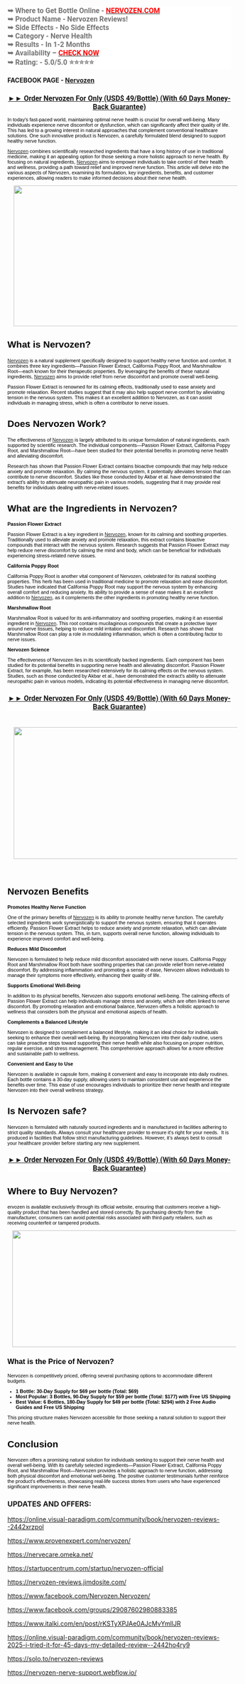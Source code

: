 <h3 style="-webkit-text-stroke-width: 0px; background-color: white; color: #757575; font-family: Roboto, sans-serif; font-size: 16px; font-style: normal; font-variant-caps: normal; font-variant-ligatures: normal; letter-spacing: normal; orphans: 2; text-align: left; text-decoration-color: initial; text-decoration-style: initial; text-decoration-thickness: initial; text-indent: 0px; text-transform: none; white-space: normal; widows: 2; word-spacing: 0px;"><strong>➥ Where to Get Bottle Online - <a href="https://www.globalfitnessmart.com/get-nervozen" target="_blank"><span style="color: red;">NERVOZEN.COM</span></a><br />➥ Product Name - Nervozen Reviews!<br />➥ Side Effects - No Side Effects<br />➥ Category - Nerve Health<br />➥ Results - In 1-2 Months<br />➥ Availability &ndash; <a href="https://www.globalfitnessmart.com/get-nervozen" target="_blank"><span style="background: transparent; color: #2196f3; text-decoration: none;"><span style="color: red;">CHECK NOW</span></span></a><br />➥ Rating: - 5.0/5.0 ⭐⭐⭐⭐⭐</strong></h3>
<p><strong>FACEBOOK PAGE -&nbsp;<a href="https://www.facebook.com/Nervozen.Nervozen/">Nervozen</a></strong></p>
<h2 style="-webkit-text-stroke-width: 0px; background-color: white; color: #757575; font-family: Roboto, sans-serif; font-size: 16px; font-style: normal; font-variant-caps: normal; font-variant-ligatures: normal; letter-spacing: normal; orphans: 2; text-align: center; text-decoration-color: initial; text-decoration-style: initial; text-decoration-thickness: initial; text-indent: 0px; text-transform: none; white-space: normal; widows: 2; word-spacing: 0px;"><a href="https://www.globalfitnessmart.com/get-nervozen">►► Order Nervozen For Only (USD$ 49/Bottle) (With 60 Days Money-Back Guarantee)</a></h2>
<p style="color: #000000; font-family: Verdana, Arial, Helvetica, sans-serif; font-size: 11px; font-style: normal; font-variant-ligatures: normal; font-variant-caps: normal; font-weight: 400; letter-spacing: normal; orphans: 2; text-align: start; text-indent: 0px; text-transform: none; widows: 2; word-spacing: 0px; -webkit-text-stroke-width: 0px; white-space: normal; text-decoration-thickness: initial; text-decoration-style: initial; text-decoration-color: initial;">In today's fast-paced world, maintaining optimal nerve health is crucial for overall well-being. Many individuals experience nerve discomfort or dysfunction, which can significantly affect their quality of life. This has led to a growing interest in natural approaches that complement conventional healthcare solutions. One such innovative product is Nervozen, a carefully formulated blend designed to support healthy nerve function.</p>
<p style="color: #000000; font-family: Verdana, Arial, Helvetica, sans-serif; font-size: 11px; font-style: normal; font-variant-ligatures: normal; font-variant-caps: normal; font-weight: 400; letter-spacing: normal; orphans: 2; text-align: start; text-indent: 0px; text-transform: none; widows: 2; word-spacing: 0px; -webkit-text-stroke-width: 0px; white-space: normal; text-decoration-thickness: initial; text-decoration-style: initial; text-decoration-color: initial;"><a href="https://www.facebook.com/groups/29087602980883385">Nervozen</a> combines scientifically researched ingredients that have a long history of use in traditional medicine, making it an appealing option for those seeking a more holistic approach to nerve health. By focusing on natural ingredients, <a href="https://www.provenexpert.com/nervozen/">Nervozen</a> aims to empower individuals to take control of their health and wellness, providing a path toward relief and improved nerve function. This article will delve into the various aspects of Nervozen, examining its formulation, key ingredients, benefits, and customer experiences, allowing readers to make informed decisions about their nerve health.</p>
<div class="separator" style="clear: both; text-align: center;"><a style="margin-left: 1em; margin-right: 1em;" href="https://www.globalfitnessmart.com/get-nervozen" target="_blank"><img src="https://blogger.googleusercontent.com/img/b/R29vZ2xl/AVvXsEgP9V_VKKtb1j2ZdWJ4BT4GnqoDcQg9mAyXR4EoXf7VLtBV8dE2cA4MVGCDF3MAw_7q4k-xoNhhCc9DcjXcvfEaQwQ5D42BVGdbbZtSrGcdsIZD0phVPfRBbms4uJmOLY5w0tdV5NlBawVH8wA4FZ3fCJUgY7SBTJdPnVOPdOXhyZe6SVW-wNhyphenhyphenPb0huZs/w640-h316/Nervozen%201.jpg" alt="" width="640" height="316" border="0" data-original-height="609" data-original-width="1235" /></a></div>
<h2 style="color: #000000; font-family: Verdana, Arial, Helvetica, sans-serif; font-style: normal; font-variant-ligatures: normal; font-variant-caps: normal; letter-spacing: normal; orphans: 2; text-align: start; text-indent: 0px; text-transform: none; widows: 2; word-spacing: 0px; -webkit-text-stroke-width: 0px; white-space: normal; text-decoration-thickness: initial; text-decoration-style: initial; text-decoration-color: initial;">What is Nervozen?</h2>
<p style="color: #000000; font-family: Verdana, Arial, Helvetica, sans-serif; font-size: 11px; font-style: normal; font-variant-ligatures: normal; font-variant-caps: normal; font-weight: 400; letter-spacing: normal; orphans: 2; text-align: start; text-indent: 0px; text-transform: none; widows: 2; word-spacing: 0px; -webkit-text-stroke-width: 0px; white-space: normal; text-decoration-thickness: initial; text-decoration-style: initial; text-decoration-color: initial;"><a href="https://nervecare.omeka.net/">Nervozen</a> is a natural supplement specifically designed to support healthy nerve function and comfort. It combines three key ingredients&mdash;Passion Flower Extract, California Poppy Root, and Marshmallow Root&mdash;each known for their therapeutic properties. By leveraging the benefits of these natural ingredients, <a href="https://startupcentrum.com/startup/nervozen-official">Nervozen</a> aims to provide relief from nerve discomfort and promote overall well-being.</p>
<p style="color: #000000; font-family: Verdana, Arial, Helvetica, sans-serif; font-size: 11px; font-style: normal; font-variant-ligatures: normal; font-variant-caps: normal; font-weight: 400; letter-spacing: normal; orphans: 2; text-align: start; text-indent: 0px; text-transform: none; widows: 2; word-spacing: 0px; -webkit-text-stroke-width: 0px; white-space: normal; text-decoration-thickness: initial; text-decoration-style: initial; text-decoration-color: initial;">Passion Flower Extract is renowned for its calming effects, traditionally used to ease anxiety and promote relaxation. Recent studies suggest that it may also help support nerve comfort by alleviating tension in the nervous system. This makes it an excellent addition to Nervozen, as it can assist individuals in managing stress, which is often a contributor to nerve issues.</p>
<h2 style="color: #000000; font-family: Verdana, Arial, Helvetica, sans-serif; font-style: normal; font-variant-ligatures: normal; font-variant-caps: normal; letter-spacing: normal; orphans: 2; text-align: start; text-indent: 0px; text-transform: none; widows: 2; word-spacing: 0px; -webkit-text-stroke-width: 0px; white-space: normal; text-decoration-thickness: initial; text-decoration-style: initial; text-decoration-color: initial;">Does Nervozen Work?</h2>
<p style="color: #000000; font-family: Verdana, Arial, Helvetica, sans-serif; font-size: 11px; font-style: normal; font-variant-ligatures: normal; font-variant-caps: normal; font-weight: 400; letter-spacing: normal; orphans: 2; text-align: start; text-indent: 0px; text-transform: none; widows: 2; word-spacing: 0px; -webkit-text-stroke-width: 0px; white-space: normal; text-decoration-thickness: initial; text-decoration-style: initial; text-decoration-color: initial;">The effectiveness of <a href="https://nervozen-reviews.jimdosite.com/">Nervozen</a> is largely attributed to its unique formulation of natural ingredients, each supported by scientific research. The individual components&mdash;Passion Flower Extract, California Poppy Root, and Marshmallow Root&mdash;have been studied for their potential benefits in promoting nerve health and alleviating discomfort.</p>
<p style="color: #000000; font-family: Verdana, Arial, Helvetica, sans-serif; font-size: 11px; font-style: normal; font-variant-ligatures: normal; font-variant-caps: normal; font-weight: 400; letter-spacing: normal; orphans: 2; text-align: start; text-indent: 0px; text-transform: none; widows: 2; word-spacing: 0px; -webkit-text-stroke-width: 0px; white-space: normal; text-decoration-thickness: initial; text-decoration-style: initial; text-decoration-color: initial;">Research has shown that Passion Flower Extract contains bioactive compounds that may help reduce anxiety and promote relaxation. By calming the nervous system, it potentially alleviates tension that can contribute to nerve discomfort. Studies like those conducted by Akbar et al. have demonstrated the extract's ability to attenuate neuropathic pain in various models, suggesting that it may provide real benefits for individuals dealing with nerve-related issues.</p>
<h2 style="color: #000000; font-family: Verdana, Arial, Helvetica, sans-serif; font-style: normal; font-variant-ligatures: normal; font-variant-caps: normal; letter-spacing: normal; orphans: 2; text-align: start; text-indent: 0px; text-transform: none; widows: 2; word-spacing: 0px; -webkit-text-stroke-width: 0px; white-space: normal; text-decoration-thickness: initial; text-decoration-style: initial; text-decoration-color: initial;">What are the Ingredients in Nervozen?</h2>
<p style="color: #000000; font-family: Verdana, Arial, Helvetica, sans-serif; font-size: 11px; font-style: normal; font-variant-ligatures: normal; font-variant-caps: normal; font-weight: 400; letter-spacing: normal; orphans: 2; text-align: start; text-indent: 0px; text-transform: none; widows: 2; word-spacing: 0px; -webkit-text-stroke-width: 0px; white-space: normal; text-decoration-thickness: initial; text-decoration-style: initial; text-decoration-color: initial;"><strong>Passion Flower Extract</strong></p>
<p style="color: #000000; font-family: Verdana, Arial, Helvetica, sans-serif; font-size: 11px; font-style: normal; font-variant-ligatures: normal; font-variant-caps: normal; font-weight: 400; letter-spacing: normal; orphans: 2; text-align: start; text-indent: 0px; text-transform: none; widows: 2; word-spacing: 0px; -webkit-text-stroke-width: 0px; white-space: normal; text-decoration-thickness: initial; text-decoration-style: initial; text-decoration-color: initial;">Passion Flower Extract is a key ingredient in <a href="https://online.visual-paradigm.com/community/book/nervozen-reviews--2442xrzpol">Nervozen</a>, known for its calming and soothing properties. Traditionally used to alleviate anxiety and promote relaxation, this extract contains bioactive compounds that interact with the nervous system. Research suggests that Passion Flower Extract may help reduce nerve discomfort by calming the mind and body, which can be beneficial for individuals experiencing stress-related nerve issues.</p>
<p style="color: #000000; font-family: Verdana, Arial, Helvetica, sans-serif; font-size: 11px; font-style: normal; font-variant-ligatures: normal; font-variant-caps: normal; font-weight: 400; letter-spacing: normal; orphans: 2; text-align: start; text-indent: 0px; text-transform: none; widows: 2; word-spacing: 0px; -webkit-text-stroke-width: 0px; white-space: normal; text-decoration-thickness: initial; text-decoration-style: initial; text-decoration-color: initial;"><strong>California Poppy Root</strong></p>
<p style="color: #000000; font-family: Verdana, Arial, Helvetica, sans-serif; font-size: 11px; font-style: normal; font-variant-ligatures: normal; font-variant-caps: normal; font-weight: 400; letter-spacing: normal; orphans: 2; text-align: start; text-indent: 0px; text-transform: none; widows: 2; word-spacing: 0px; -webkit-text-stroke-width: 0px; white-space: normal; text-decoration-thickness: initial; text-decoration-style: initial; text-decoration-color: initial;">California Poppy Root is another vital component of Nervozen, celebrated for its natural soothing properties. This herb has been used in traditional medicine to promote relaxation and ease discomfort. Studies have indicated that California Poppy Root may support the nervous system by enhancing overall comfort and reducing anxiety. Its ability to provide a sense of ease makes it an excellent addition to <a href="https://solo.to/nervozen-reviews">Nervozen</a>, as it complements the other ingredients in promoting healthy nerve function.</p>
<p style="color: #000000; font-family: Verdana, Arial, Helvetica, sans-serif; font-size: 11px; font-style: normal; font-variant-ligatures: normal; font-variant-caps: normal; font-weight: 400; letter-spacing: normal; orphans: 2; text-align: start; text-indent: 0px; text-transform: none; widows: 2; word-spacing: 0px; -webkit-text-stroke-width: 0px; white-space: normal; text-decoration-thickness: initial; text-decoration-style: initial; text-decoration-color: initial;"><strong>Marshmallow Root</strong></p>
<p style="color: #000000; font-family: Verdana, Arial, Helvetica, sans-serif; font-size: 11px; font-style: normal; font-variant-ligatures: normal; font-variant-caps: normal; font-weight: 400; letter-spacing: normal; orphans: 2; text-align: start; text-indent: 0px; text-transform: none; widows: 2; word-spacing: 0px; -webkit-text-stroke-width: 0px; white-space: normal; text-decoration-thickness: initial; text-decoration-style: initial; text-decoration-color: initial;">Marshmallow Root is valued for its anti-inflammatory and soothing properties, making it an essential ingredient in <a href="https://online.visual-paradigm.com/community/book/nervozen-reviews-2025-i-tried-it-for-45-days-my-detailed-review--2442ho4ry9">Nervozen</a>. This root contains mucilaginous compounds that create a protective layer around nerve tissues, helping to reduce mild irritation and discomfort. Research has shown that Marshmallow Root can play a role in modulating inflammation, which is often a contributing factor to nerve issues.</p>
<p style="color: #000000; font-family: Verdana, Arial, Helvetica, sans-serif; font-size: 11px; font-style: normal; font-variant-ligatures: normal; font-variant-caps: normal; font-weight: 400; letter-spacing: normal; orphans: 2; text-align: start; text-indent: 0px; text-transform: none; widows: 2; word-spacing: 0px; -webkit-text-stroke-width: 0px; white-space: normal; text-decoration-thickness: initial; text-decoration-style: initial; text-decoration-color: initial;"><strong>Nervozen Science</strong></p>
<p style="color: #000000; font-family: Verdana, Arial, Helvetica, sans-serif; font-size: 11px; font-style: normal; font-variant-ligatures: normal; font-variant-caps: normal; font-weight: 400; letter-spacing: normal; orphans: 2; text-align: start; text-indent: 0px; text-transform: none; widows: 2; word-spacing: 0px; -webkit-text-stroke-width: 0px; white-space: normal; text-decoration-thickness: initial; text-decoration-style: initial; text-decoration-color: initial;">The effectiveness of Nervozen lies in its scientifically backed ingredients. Each component has been studied for its potential benefits in supporting nerve health and alleviating discomfort. Passion Flower Extract, for example, has been researched extensively for its calming effects on the nervous system. Studies, such as those conducted by Akbar et al., have demonstrated the extract's ability to attenuate neuropathic pain in various models, indicating its potential effectiveness in managing nerve discomfort.</p>
<h2 style="-webkit-text-stroke-width: 0px; background-color: white; color: #757575; font-family: Roboto, sans-serif; font-size: 16px; font-style: normal; font-variant-caps: normal; font-variant-ligatures: normal; letter-spacing: normal; orphans: 2; text-align: center; text-decoration-color: initial; text-decoration-style: initial; text-decoration-thickness: initial; text-indent: 0px; text-transform: none; white-space: normal; widows: 2; word-spacing: 0px;"><a href="https://www.globalfitnessmart.com/get-nervozen">►► Order Nervozen For Only (USD$ 49/Bottle) (With 60 Days Money-Back Guarantee)</a></h2>
<p style="color: #000000; font-family: Verdana, Arial, Helvetica, sans-serif; font-size: 11px; font-style: normal; font-variant-ligatures: normal; font-variant-caps: normal; font-weight: 400; letter-spacing: normal; orphans: 2; text-align: start; text-indent: 0px; text-transform: none; widows: 2; word-spacing: 0px; -webkit-text-stroke-width: 0px; white-space: normal; text-decoration-thickness: initial; text-decoration-style: initial; text-decoration-color: initial;">&nbsp;</p>
<div class="separator" style="clear: both; text-align: center;"><a style="margin-left: 1em; margin-right: 1em;" href="https://www.globalfitnessmart.com/get-nervozen" target="_blank"><img src="https://blogger.googleusercontent.com/img/b/R29vZ2xl/AVvXsEhH0VF_NLnKaqrVlDQc0MZJjrjGkTIIaQz4FGfM7slCCzu_kUKxahgkKl7uh49Mr8SSaeUctyAHba9dLpkYmMSxXTq-mjuVqSbZX-k9TiunmZW9uhWUqVcIGl2MFsvIGSGVT_pT29F3RB2s0Z4Q2E090IKPbyOgIRAAQ5rECKAIQoVOzN8KTzWC397UpiM/w640-h296/Nervozen%203.jpg" alt="" width="640" height="296" border="0" data-original-height="607" data-original-width="1309" /></a></div>
<p>&nbsp;</p>
<h2 style="color: #000000; font-family: Verdana, Arial, Helvetica, sans-serif; font-style: normal; font-variant-ligatures: normal; font-variant-caps: normal; letter-spacing: normal; orphans: 2; text-align: start; text-indent: 0px; text-transform: none; widows: 2; word-spacing: 0px; -webkit-text-stroke-width: 0px; white-space: normal; text-decoration-thickness: initial; text-decoration-style: initial; text-decoration-color: initial;">Nervozen Benefits</h2>
<p style="color: #000000; font-family: Verdana, Arial, Helvetica, sans-serif; font-size: 11px; font-style: normal; font-variant-ligatures: normal; font-variant-caps: normal; font-weight: 400; letter-spacing: normal; orphans: 2; text-align: start; text-indent: 0px; text-transform: none; widows: 2; word-spacing: 0px; -webkit-text-stroke-width: 0px; white-space: normal; text-decoration-thickness: initial; text-decoration-style: initial; text-decoration-color: initial;"><strong>Promotes Healthy Nerve Function</strong></p>
<p style="color: #000000; font-family: Verdana, Arial, Helvetica, sans-serif; font-size: 11px; font-style: normal; font-variant-ligatures: normal; font-variant-caps: normal; font-weight: 400; letter-spacing: normal; orphans: 2; text-align: start; text-indent: 0px; text-transform: none; widows: 2; word-spacing: 0px; -webkit-text-stroke-width: 0px; white-space: normal; text-decoration-thickness: initial; text-decoration-style: initial; text-decoration-color: initial;">One of the primary benefits of <a href="https://nervozen-nerve-support.webflow.io/">Nervozen</a> is its ability to promote healthy nerve function. The carefully selected ingredients work synergistically to support the nervous system, ensuring that it operates efficiently. Passion Flower Extract helps to reduce anxiety and promote relaxation, which can alleviate tension in the nervous system. This, in turn, supports overall nerve function, allowing individuals to experience improved comfort and well-being.</p>
<p style="color: #000000; font-family: Verdana, Arial, Helvetica, sans-serif; font-size: 11px; font-style: normal; font-variant-ligatures: normal; font-variant-caps: normal; font-weight: 400; letter-spacing: normal; orphans: 2; text-align: start; text-indent: 0px; text-transform: none; widows: 2; word-spacing: 0px; -webkit-text-stroke-width: 0px; white-space: normal; text-decoration-thickness: initial; text-decoration-style: initial; text-decoration-color: initial;"><strong>Reduces Mild&nbsp;Discomfort</strong></p>
<p style="color: #000000; font-family: Verdana, Arial, Helvetica, sans-serif; font-size: 11px; font-style: normal; font-variant-ligatures: normal; font-variant-caps: normal; font-weight: 400; letter-spacing: normal; orphans: 2; text-align: start; text-indent: 0px; text-transform: none; widows: 2; word-spacing: 0px; -webkit-text-stroke-width: 0px; white-space: normal; text-decoration-thickness: initial; text-decoration-style: initial; text-decoration-color: initial;">Nervozen is formulated to help reduce mild discomfort associated with nerve issues. California Poppy Root and Marshmallow Root both have soothing properties that can provide relief from nerve-related discomfort. By addressing inflammation and promoting a sense of ease, Nervozen allows individuals to manage their symptoms more effectively, enhancing their quality of life.</p>
<p style="color: #000000; font-family: Verdana, Arial, Helvetica, sans-serif; font-size: 11px; font-style: normal; font-variant-ligatures: normal; font-variant-caps: normal; font-weight: 400; letter-spacing: normal; orphans: 2; text-align: start; text-indent: 0px; text-transform: none; widows: 2; word-spacing: 0px; -webkit-text-stroke-width: 0px; white-space: normal; text-decoration-thickness: initial; text-decoration-style: initial; text-decoration-color: initial;"><strong>Supports Emotional Well-Being</strong></p>
<p style="color: #000000; font-family: Verdana, Arial, Helvetica, sans-serif; font-size: 11px; font-style: normal; font-variant-ligatures: normal; font-variant-caps: normal; font-weight: 400; letter-spacing: normal; orphans: 2; text-align: start; text-indent: 0px; text-transform: none; widows: 2; word-spacing: 0px; -webkit-text-stroke-width: 0px; white-space: normal; text-decoration-thickness: initial; text-decoration-style: initial; text-decoration-color: initial;">In addition to its physical benefits, Nervozen also supports emotional well-being. The calming effects of Passion Flower Extract can help individuals manage stress and anxiety, which are often linked to nerve discomfort. By promoting relaxation and emotional balance, Nervozen offers a holistic approach to wellness that considers both the physical and emotional aspects of health.</p>
<p style="color: #000000; font-family: Verdana, Arial, Helvetica, sans-serif; font-size: 11px; font-style: normal; font-variant-ligatures: normal; font-variant-caps: normal; font-weight: 400; letter-spacing: normal; orphans: 2; text-align: start; text-indent: 0px; text-transform: none; widows: 2; word-spacing: 0px; -webkit-text-stroke-width: 0px; white-space: normal; text-decoration-thickness: initial; text-decoration-style: initial; text-decoration-color: initial;"><strong>Complements a&nbsp;Balanced&nbsp;Lifestyle</strong></p>
<p style="color: #000000; font-family: Verdana, Arial, Helvetica, sans-serif; font-size: 11px; font-style: normal; font-variant-ligatures: normal; font-variant-caps: normal; font-weight: 400; letter-spacing: normal; orphans: 2; text-align: start; text-indent: 0px; text-transform: none; widows: 2; word-spacing: 0px; -webkit-text-stroke-width: 0px; white-space: normal; text-decoration-thickness: initial; text-decoration-style: initial; text-decoration-color: initial;">Nervozen is designed to complement a balanced lifestyle, making it an ideal choice for individuals seeking to enhance their overall well-being. By incorporating Nervozen into their daily routine, users can take proactive steps toward supporting their nerve health while also focusing on proper nutrition, regular exercise, and stress management. This comprehensive approach allows for a more effective and sustainable path to wellness.</p>
<p style="color: #000000; font-family: Verdana, Arial, Helvetica, sans-serif; font-size: 11px; font-style: normal; font-variant-ligatures: normal; font-variant-caps: normal; font-weight: 400; letter-spacing: normal; orphans: 2; text-align: start; text-indent: 0px; text-transform: none; widows: 2; word-spacing: 0px; -webkit-text-stroke-width: 0px; white-space: normal; text-decoration-thickness: initial; text-decoration-style: initial; text-decoration-color: initial;"><strong>Convenient and Easy to Use</strong></p>
<p style="color: #000000; font-family: Verdana, Arial, Helvetica, sans-serif; font-size: 11px; font-style: normal; font-variant-ligatures: normal; font-variant-caps: normal; font-weight: 400; letter-spacing: normal; orphans: 2; text-align: start; text-indent: 0px; text-transform: none; widows: 2; word-spacing: 0px; -webkit-text-stroke-width: 0px; white-space: normal; text-decoration-thickness: initial; text-decoration-style: initial; text-decoration-color: initial;">Nervozen is available in capsule form, making it convenient and easy to incorporate into daily routines. Each bottle contains a 30-day supply, allowing users to maintain consistent use and experience the benefits over time. This ease of use encourages individuals to prioritize their nerve health and integrate Nervozen into their overall wellness strategy.</p>
<h2 style="color: #000000; font-family: Verdana, Arial, Helvetica, sans-serif; font-style: normal; font-variant-ligatures: normal; font-variant-caps: normal; letter-spacing: normal; orphans: 2; text-align: start; text-indent: 0px; text-transform: none; widows: 2; word-spacing: 0px; -webkit-text-stroke-width: 0px; white-space: normal; text-decoration-thickness: initial; text-decoration-style: initial; text-decoration-color: initial;">Is Nervozen safe?</h2>
<p style="color: #000000; font-family: Verdana, Arial, Helvetica, sans-serif; font-size: 11px; font-style: normal; font-variant-ligatures: normal; font-variant-caps: normal; font-weight: 400; letter-spacing: normal; orphans: 2; text-align: start; text-indent: 0px; text-transform: none; widows: 2; word-spacing: 0px; -webkit-text-stroke-width: 0px; white-space: normal; text-decoration-thickness: initial; text-decoration-style: initial; text-decoration-color: initial;">Nervozen is formulated with naturally sourced ingredients and is manufactured in facilities adhering to strict quality standards. Always consult your healthcare provider to ensure it's right for your needs.&nbsp;&nbsp;It is produced in facilities that follow strict manufacturing guidelines. However, it&rsquo;s always best to consult your healthcare provider before starting any new supplement.</p>
<h2 style="-webkit-text-stroke-width: 0px; background-color: white; color: #757575; font-family: Roboto, sans-serif; font-size: 16px; font-style: normal; font-variant-caps: normal; font-variant-ligatures: normal; letter-spacing: normal; orphans: 2; text-align: center; text-decoration-color: initial; text-decoration-style: initial; text-decoration-thickness: initial; text-indent: 0px; text-transform: none; white-space: normal; widows: 2; word-spacing: 0px;"><a href="https://www.globalfitnessmart.com/get-nervozen">►► Order Nervozen For Only (USD$ 49/Bottle) (With 60 Days Money-Back Guarantee)</a></h2>
<h2 style="color: #000000; font-family: Verdana, Arial, Helvetica, sans-serif; font-style: normal; font-variant-ligatures: normal; font-variant-caps: normal; letter-spacing: normal; orphans: 2; text-align: start; text-indent: 0px; text-transform: none; widows: 2; word-spacing: 0px; -webkit-text-stroke-width: 0px; white-space: normal; text-decoration-thickness: initial; text-decoration-style: initial; text-decoration-color: initial;"><strong>Where to Buy Nervozen?</strong></h2>
<p style="color: #000000; font-family: Verdana, Arial, Helvetica, sans-serif; font-size: 11px; font-style: normal; font-variant-ligatures: normal; font-variant-caps: normal; font-weight: 400; letter-spacing: normal; orphans: 2; text-align: start; text-indent: 0px; text-transform: none; widows: 2; word-spacing: 0px; -webkit-text-stroke-width: 0px; white-space: normal; text-decoration-thickness: initial; text-decoration-style: initial; text-decoration-color: initial;">ervozen is available exclusively through its official website, ensuring that customers receive a high-quality product that has been handled and stored correctly. By purchasing directly from the manufacturer, consumers can avoid potential risks associated with third-party retailers, such as receiving counterfeit or tampered products.</p>
<p style="-webkit-text-stroke-width: 0px; color: black; font-family: Verdana, Arial, Helvetica, sans-serif; font-size: 11px; font-style: normal; font-variant-caps: normal; font-variant-ligatures: normal; font-weight: 400; letter-spacing: normal; text-align: center; text-decoration-color: initial; text-decoration-style: initial; text-decoration-thickness: initial; text-indent: 0px; text-transform: none; white-space: normal; word-spacing: 0px;"><a style="margin-left: 1em; margin-right: 1em;" href="https://www.globalfitnessmart.com/get-nervozen" target="_blank"><img src="https://blogger.googleusercontent.com/img/b/R29vZ2xl/AVvXsEh-NkgB-J4p3bVPECUVqEVAFJwa_gmdY4U-hQAF7censmTN2xvJ8TV-vMR4H38QevYtMsJfhvITGPvo0AoCKvjfibcZw2o0TixjfskhDBIrt4sMFswvJYh1_F0oXiVA9dmyjdlEqak1H8EAviA6pk3UhKhDaLPrcYUAbS5NGJfSGNwKhopNbhZKvsp1eMw/w640-h262/Nervozen%20Price.png" alt="" width="640" height="262" border="0" data-original-height="513" data-original-width="1252" /></a></p>
<h3 style="color: #000000; font-family: Verdana, Arial, Helvetica, sans-serif; font-style: normal; font-variant-ligatures: normal; font-variant-caps: normal; letter-spacing: normal; orphans: 2; text-align: start; text-indent: 0px; text-transform: none; widows: 2; word-spacing: 0px; -webkit-text-stroke-width: 0px; white-space: normal; text-decoration-thickness: initial; text-decoration-style: initial; text-decoration-color: initial;">What is the Price of Nervozen?</h3>
<p style="color: #000000; font-family: Verdana, Arial, Helvetica, sans-serif; font-size: 11px; font-style: normal; font-variant-ligatures: normal; font-variant-caps: normal; font-weight: 400; letter-spacing: normal; orphans: 2; text-align: start; text-indent: 0px; text-transform: none; widows: 2; word-spacing: 0px; -webkit-text-stroke-width: 0px; white-space: normal; text-decoration-thickness: initial; text-decoration-style: initial; text-decoration-color: initial;">Nervozen is competitively priced, offering several purchasing options to accommodate different budgets.</p>
<ul style="color: #000000; font-family: Verdana, Arial, Helvetica, sans-serif; font-size: 11px; font-style: normal; font-variant-ligatures: normal; font-variant-caps: normal; font-weight: 400; letter-spacing: normal; orphans: 2; text-align: start; text-indent: 0px; text-transform: none; widows: 2; word-spacing: 0px; -webkit-text-stroke-width: 0px; white-space: normal; text-decoration-thickness: initial; text-decoration-style: initial; text-decoration-color: initial;">
<li><strong>1 Bottle: 30-Day Supply for $69 per bottle (Total: $69)</strong></li>
<li><strong>Most Popular: 3 Bottles, 90-Day Supply for $59 per bottle (Total: $177) with Free US Shipping</strong></li>
<li><strong>Best Value: 6 Bottles, 180-Day Supply for $49 per bottle (Total: $294) with 2 Free Audio Guides and Free US Shipping</strong></li>
</ul>
<p style="color: #000000; font-family: Verdana, Arial, Helvetica, sans-serif; font-size: 11px; font-style: normal; font-variant-ligatures: normal; font-variant-caps: normal; font-weight: 400; letter-spacing: normal; orphans: 2; text-align: start; text-indent: 0px; text-transform: none; widows: 2; word-spacing: 0px; -webkit-text-stroke-width: 0px; white-space: normal; text-decoration-thickness: initial; text-decoration-style: initial; text-decoration-color: initial;">This pricing structure makes Nervozen accessible for those seeking a natural solution to support their nerve health.</p>
<h2 style="color: #000000; font-family: Verdana, Arial, Helvetica, sans-serif; font-style: normal; font-variant-ligatures: normal; font-variant-caps: normal; letter-spacing: normal; orphans: 2; text-align: start; text-indent: 0px; text-transform: none; widows: 2; word-spacing: 0px; -webkit-text-stroke-width: 0px; white-space: normal; text-decoration-thickness: initial; text-decoration-style: initial; text-decoration-color: initial;">Conclusion</h2>
<p style="color: #000000; font-family: Verdana, Arial, Helvetica, sans-serif; font-size: 11px; font-style: normal; font-variant-ligatures: normal; font-variant-caps: normal; font-weight: 400; letter-spacing: normal; orphans: 2; text-align: start; text-indent: 0px; text-transform: none; widows: 2; word-spacing: 0px; -webkit-text-stroke-width: 0px; white-space: normal; text-decoration-thickness: initial; text-decoration-style: initial; text-decoration-color: initial;">Nervozen offers a promising natural solution for individuals seeking to support their nerve health and overall well-being. With its carefully selected ingredients&mdash;Passion Flower Extract, California Poppy Root, and Marshmallow Root&mdash;Nervozen provides a holistic approach to nerve function, addressing both physical discomfort and emotional well-being. The positive customer testimonials further reinforce the product's effectiveness, showcasing real-life success stories from users who have experienced significant improvements in their nerve health.</p>
<h3>UPDATES AND OFFERS:</h3>
<p><a href="https://online.visual-paradigm.com/community/book/nervozen-reviews--2442xrzpol">https://online.visual-paradigm.com/community/book/nervozen-reviews--2442xrzpol</a></p>
<p><a href="https://www.provenexpert.com/nervozen/">https://www.provenexpert.com/nervozen/</a></p>
<p><a href="https://nervecare.omeka.net/">https://nervecare.omeka.net/</a></p>
<p><a href="https://startupcentrum.com/startup/nervozen-official">https://startupcentrum.com/startup/nervozen-official</a></p>
<p><a href="https://nervozen-reviews.jimdosite.com/">https://nervozen-reviews.jimdosite.com/</a></p>
<p><a href="https://www.facebook.com/Nervozen.Nervozen/">https://www.facebook.com/Nervozen.Nervozen/</a></p>
<p><a href="https://www.facebook.com/groups/29087602980883385">https://www.facebook.com/groups/29087602980883385</a></p>
<p><a href="https://www.italki.com/en/post/rKSTyXPJAe0AJcMvYmllJR">https://www.italki.com/en/post/rKSTyXPJAe0AJcMvYmllJR</a></p>
<p><a href="https://online.visual-paradigm.com/community/book/nervozen-reviews-2025-i-tried-it-for-45-days-my-detailed-review--2442ho4ry9">https://online.visual-paradigm.com/community/book/nervozen-reviews-2025-i-tried-it-for-45-days-my-detailed-review--2442ho4ry9</a></p>
<p><a href="https://solo.to/nervozen-reviews">https://solo.to/nervozen-reviews</a></p>
<p><a href="https://nervozen-nerve-support.webflow.io/">https://nervozen-nerve-support.webflow.io/</a></p>
